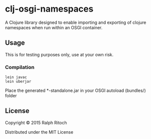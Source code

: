 # clj-osgi-namespaces

A Clojure library designed to enable importing and exporting 
of clojure namespaces when run within an OSGI container.

## Usage

This is for testing purposes only, use at your own risk.

### Compilation

```
lein javac
lein uberjar
```

Place the generated *-standalone.jar in your OSGI autoload (bundles/) folder

## License

Copyright © 2015 Ralph Ritoch

Distributed under the MIT License